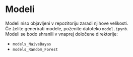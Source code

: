 # Modeli

Modeli niso objavljeni v repozitoriju zaradi njihove velikosti.  
Če želite generirati modele, poženite datoteko `model.ipynb`.  
Modeli se bodo shranili v vnaprej določene direktorije:

- `models_NaiveBayas`
- `models_Random_Forest`
